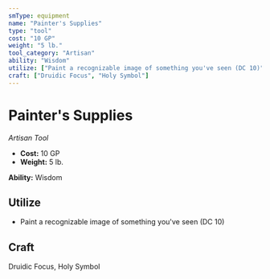 ```yaml
---
smType: equipment
name: "Painter's Supplies"
type: "tool"
cost: "10 GP"
weight: "5 lb."
tool_category: "Artisan"
ability: "Wisdom"
utilize: ["Paint a recognizable image of something you've seen (DC 10)"]
craft: ["Druidic Focus", "Holy Symbol"]
---
```


# Painter's Supplies
*Artisan Tool*

- **Cost:** 10 GP
- **Weight:** 5 lb.

**Ability:** Wisdom

## Utilize

- Paint a recognizable image of something you've seen (DC 10)

## Craft

Druidic Focus, Holy Symbol

